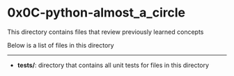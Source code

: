 # 0x0C-python-almost_a_circle

This directory contains files that review previously
learned concepts

Below is a list of files in this directory

---
- **tests/**: directory that contains all unit tests for files in this directory
